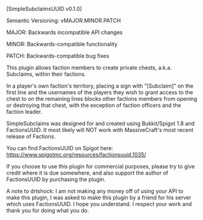 [SimpleSubclaimsUUID v0.1.0]

Semantic Versioning: vMAJOR.MINOR.PATCH

MAJOR: Backwards incompatible API changes

MINOR: Backwards-compatible functionality

PATCH: Backwards-compatible bug fixes

This plugin allows faction members to create private chests, a.k.a. Subclaims, within their factions.

In a player's own faction's territory, placing a sign with "[Subclaim]" on the first line and the usernames of the players they wish to grant access to the chest to on the remaining lines blocks other factions members from opening or destroying that chest, with the exception of faction officers and the faction leader.

SimpleSubclaims was designed for and created using Bukkit/Spigot 1.8 and FactionsUUID. It most likely will NOT work with MassiveCraft's most recent release of Factions.

You can find FactionsUUID on Spigot here: https://www.spigotmc.org/resources/factionsuuid.1035/

If you choose to use this plugin for commercial purposes, please try to give credit where it is due somewhere, and also support the author of FactionsUUID by purchasing the plugin.

A note to drtshock: I am not making any money off of using your API to make this plugin, I was asked to make this plugin by a friend for his server which uses FactionsUUID. I hope you understand. I respect your work and thank you for doing what you do.